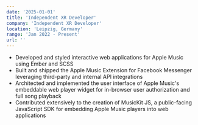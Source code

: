 ```yaml
---
date: '2025-01-01'
title: 'Independent XR Developer'
company: 'Independent XR Developer'
location: 'Leipzig, Germany'
range: 'Jan 2022 - Present'
url: ''
---
```


- Developed and styled interactive web applications for Apple Music using Ember and SCSS
- Built and shipped the Apple Music Extension for Facebook Messenger leveraging third-party and internal API integrations
- Architected and implemented the user interface of Apple Music's embeddable web player widget for in-browser user authorization and full song playback
- Contributed extensively to the creation of MusicKit JS, a public-facing JavaScript SDK for embedding Apple Music players into web applications
